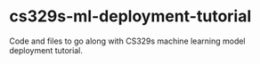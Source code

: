 # cs329s-ml-deployment-tutorial
Code and files to go along with CS329s machine learning model deployment tutorial.

